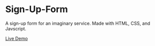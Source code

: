 # Sign-Up-Form

A sign-up form for an imaginary service. Made with HTML, CSS, and Javscript.

[Live Demo](https://marcaroni3d.github.io/sign-up-form/)
